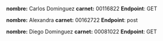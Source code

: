 **nombre:** Carlos Dominguez 
**carnet:** 00116822
**Endpoint**: GET 

**nombre:** Alexandra
**carnet:** 00162722
**Endpoint**: post

**nombre:** Diego Dominguez
**carnet:** 00081022
**Endpoint**: GET

